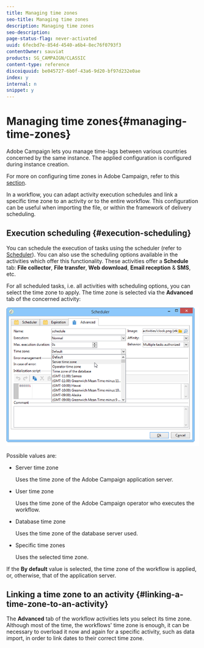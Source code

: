 ```yaml
---
title: Managing time zones
seo-title: Managing time zones
description: Managing time zones
seo-description: 
page-status-flag: never-activated
uuid: 6fecbd7e-854d-4540-a6b4-8ec76f0793f3
contentOwner: sauviat
products: SG_CAMPAIGN/CLASSIC
content-type: reference
discoiquuid: be045727-6b0f-43a6-9d20-bf97d232e0ae
index: y
internal: n
snippet: y
---
```


# Managing time zones{#managing-time-zones}

Adobe Campaign lets you manage time-lags between various countries concerned by the same instance. The applied configuration is configured during instance creation.

For more on configuring time zones in Adobe Campaign, refer to this [section](../../installation/using/time-zone-management.md).

In a workflow, you can adapt activity execution schedules and link a specific time zone to an activity or to the entire workflow. This configuration can be useful when importing the file, or within the framework of delivery scheduling.

## Execution scheduling {#execution-scheduling}

You can schedule the execution of tasks using the scheduler (refer to [Scheduler](../../workflow/using/scheduler.md)). You can also use the scheduling options available in the activities which offer this functionality. These activities offer a **Schedule** tab: **File collector**, **File transfer**, **Web download**, **Email reception** & **SMS**, etc.

For all scheduled tasks, i.e. all activities with scheduling options, you can select the time zone to apply. The time zone is selected via the **Advanced** tab of the concerned activity:

![](assets/wf-timezone-in-a-box.png)

Possible values are:

* Server time zone

  Uses the time zone of the Adobe Campaign application server.

* User time zone

  Uses the time zone of the Adobe Campaign operator who executes the workflow.

* Database time zone

  Uses the time zone of the database server used.

* Specific time zones

  Uses the selected time zone.

If the **By default** value is selected, the time zone of the workflow is applied, or, otherwise, that of the application server.

## Linking a time zone to an activity {#linking-a-time-zone-to-an-activity}

The **Advanced** tab of the workflow activities lets you select its time zone. Although most of the time, the workflows' time zone is enough, it can be necessary to overload it now and again for a specific activity, such as data import, in order to link dates to their correct time zone.
